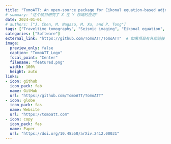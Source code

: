 ```yaml
---
title: "TomoATT: An open-source package for Eikonal equation-based adjoint-state traveltime tomography for seismic velocity and azimuthal anisotropy"
# summary: "这个项目研究了 X 在 Y 领域的应用"
date: 2024-01-01
# authors: ["J. Chen, M. Nagaso, M. Xu, and P. Tong"]
tags: ["Traveltime tomography", "Seismic imaging", "Eikonal equation", "Azimuthal anisotropy"]
categories: ["Software"]
external_link: "https://github.com/TomoATT/TomoATT"  # 如果项目有外部链接
image:
  preview_only: false
  caption: "TomoATT_Logo"
  focal_point: "Center"
  filename: "featured.png"
  width: 100%
  height: auto
links:
- icon: github
  icon_pack: fab
  name: GitHub
  url: "https://github.com/TomoATT/TomoATT"
- icon: globe
  icon_pack: fas
  name: Website
  url: "https://tomoatt.com"
- icon: copy
  icon_pack: fas
  name: Paper
  url: "https://doi.org/10.48550/arXiv.2412.00031"
---
```

<!-- 这里是项目的详细介绍，可以使用 **Markdown** 语法。 -->
